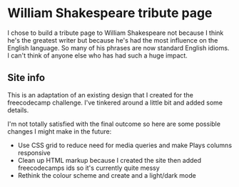 # William Shakespeare tribute page

I chose to build a tribute page to William Shakespeare not because 
I think he's the greatest writer but because he's had the most influence 
on the English language. So many of his phrases are now standard English 
idioms. I can't think of anyone else who has had such a huge impact.

## Site info

This is an adaptation of an existing design that I created for the freecodecamp
challenge. I've tinkered around a little bit and added some details.

I'm not totally satisfied with the final outcome so here are some possible 
changes I might make in the future:

* Use CSS grid to reduce need for media queries and make Plays columns responsive
* Clean up HTML markup because I created the site then added freecodecamps ids 
  so it's currently quite messy
* Rethink the colour scheme and create and a light/dark mode

